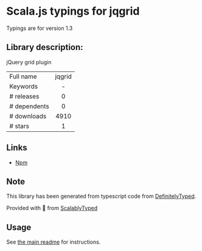 
# Scala.js typings for jqgrid

Typings are for version 1.3

## Library description:
jQuery grid plugin

|                    |                 |
| ------------------ | :-------------: |
| Full name          | jqgrid |
| Keywords           | - |
| # releases         | 0 |
| # dependents       | 0 |
| # downloads        | 4910 |
| # stars            | 1 |

## Links
- [Npm](https://www.npmjs.com/package/jqgrid)
    


## Note
This library has been generated from typescript code from [DefinitelyTyped](https://definitelytyped.org).

Provided with :purple_heart: from [ScalablyTyped](https://github.com/oyvindberg/ScalablyTyped)

## Usage
See [the main readme](../../readme.md) for instructions.


